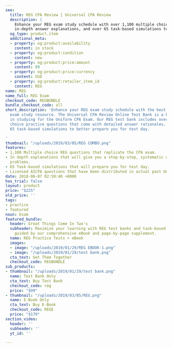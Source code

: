 ```yaml
---
seo:
  title: REG CPA Review | Universal CPA Review
  description: |
    Enhance your REG exam study schedule with over 1,100 multiple choice questions,
    in-depth answer explanations, and over 65 task-based simulations to prepare you for test day.
  og_type: product.item
  additional_meta:
  - property: og:product:availability
    content: in stock
  - property: og:product:condition
    content: new
  - property: og:product:price:amount
    content: 99
  - property: og:product:price:currency
    content: USD
  - property: og:product:retailer_item_id
    content: REG
name: REG
name_full: REG Exam
checkout_code: REGBUNDLE
bundle_checkout_code: all
short_description: 'Enhance your REG exam study schedule with the best online CPA
  exam study resource. The Universal CPA Review Online Test Bank is a brand-new supplement
  in studying for the Uniform CPA Exam. Our REG test bank includes over 1,100 multiple
  choice practice questions that come with detailed answer rationales, as well as
  65 task-based simulations to better prepare you for test day.

'
thumbnail: "/uploads/2019/03/05/REG COMBO.png"
features:
- 1,100 Multiple choice REG questions that replicate the CPA exam.
- In depth explanations that will give you a step-by-step, systematic way of solving
  problems.
- 65 Task-based simulations that will prepare you for test day.
- Licensed AICPA questions that have been distributed in actual past Uniform CPA Exams.
date: 2018-06-07 02:59:40 +0000
has_trial: false
layout: product
price: "$225"
old_price: ''
tags:
- practice
- featured
noun: Exam
featured_bundle:
  header: Great Things Come In Two's
  subheader: Maximize your learning with REG test banks and task-based simulations,
    guided by our comprehensive eBook and page-by-page supplement.
  name: REG Practice Tests + eBook
  images:
  - image: "/uploads/2019/01/29/REG EBOOK-1.png"
  - image: "/uploads/2019/01/29/test bank.png"
  cta_text: Get Them Together
  checkout_code: REGBUNDLE
sub_products:
- thumbnail: "/uploads/2019/01/29/test bank.png"
  name: Test Bank Only
  cta_text: Buy Test Bank
  checkout_code: reg
  price: "$99"
- thumbnail: "/uploads/2019/03/05/REG.png"
  name: E-Book Only
  cta_text: Buy E-Book
  checkout_code: REGE
  price: "$179"
section_video:
  header: ''
  subheader: ''
  yt_id: ''

---
```

